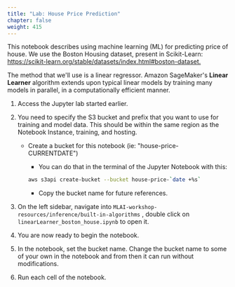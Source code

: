 ```yaml
---
title: "Lab: House Price Prediction"
chapter: false
weight: 415 
---
```



This notebook describes using machine learning (ML) for predicting price of house. We use the Boston Housing dataset, present in Scikit-Learn: <https://scikit-learn.org/stable/datasets/index.html#boston-dataset.>

The method that we'll use is a linear regressor. Amazon SageMaker's __Linear Learner__ algorithm extends upon typical linear models by training many models in parallel, in a computationally efficient manner.

1. Access the Jupyter lab started earlier.
2. You need to specify the S3 bucket and prefix that you want to use for training and model data. This should be within the same region as the Notebook Instance, training, and hosting.

    * Create a bucket for this notebook (ie: "house-price-CURRENTDATE")
        * You can do that in the terminal of the Jupyter Notebook with this:

        ```bash
        aws s3api create-bucket --bucket house-price-`date +%s`
        ```

        * Copy the bucket name for future references.
3. On the left sidebar, navigate into `MLAI-workshop-resources/inference/built-in-algorithms` , double click on `linearLearner_boston_house.ipynb` to open it.
4. You are now ready to begin the notebook.
5. In the notebook, set the bucket name. Change the bucket name to some of your own in the notebook and from then it can run without modifications.
6. Run each cell of the notebook.
